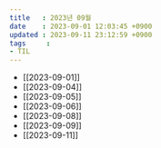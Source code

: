 ```yaml
---
title   : 2023년 09월
date    : 2023-09-01 12:03:45 +0900
updated : 2023-09-11 23:12:59 +0900
tags     : 
- TIL
---
```

- [[2023-09-01]]
- [[2023-09-04]]
- [[2023-09-05]]
- [[2023-09-06]]
- [[2023-09-08]]
- [[2023-09-09]]
- [[2023-09-11]]
